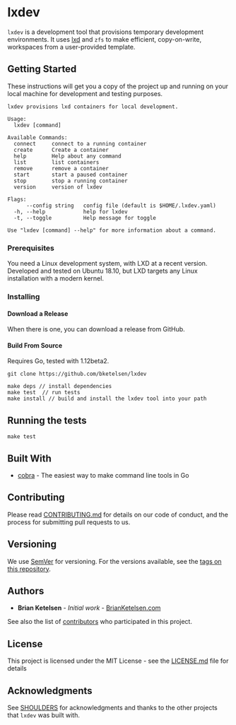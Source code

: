 # lxdev

`lxdev` is a development tool that provisions temporary development environments.  It uses [lxd](https://linuxcontainers.org) and `zfs` to make efficient, copy-on-write, workspaces from a user-provided template.


## Getting Started

These instructions will get you a copy of the project up and running on your local machine for development and testing purposes.

```
lxdev provisions lxd containers for local development.

Usage:
  lxdev [command]

Available Commands:
  connect     connect to a running container
  create      Create a container
  help        Help about any command
  list        list containers
  remove      remove a container
  start       start a paused container
  stop        stop a running container
  version     version of lxdev

Flags:
      --config string   config file (default is $HOME/.lxdev.yaml)
  -h, --help            help for lxdev
  -t, --toggle          Help message for toggle

Use "lxdev [command] --help" for more information about a command.
```

### Prerequisites

You need a Linux development system, with LXD at a recent version.  Developed and tested on Ubuntu 18.10, but LXD targets any Linux installation with a modern kernel.


### Installing

#### Download a Release

When there is one, you can download a release from GitHub.

#### Build From Source

Requires Go, tested with 1.12beta2.
```
git clone https://github.com/bketelsen/lxdev

make deps // install dependencies
make test  // run tests
make install // build and install the lxdev tool into your path
```

## Running the tests

```
make test
```

## Built With

* [cobra](http://github.com/spf13/cobra/) - The easiest way to make command line tools in Go

## Contributing

Please read [CONTRIBUTING.md](https://gist.github.com/PurpleBooth/b24679402957c63ec426) for details on our code of conduct, and the process for submitting pull requests to us.

## Versioning

We use [SemVer](http://semver.org/) for versioning. For the versions available, see the [tags on this repository](https://github.com/bketelsen/lxdev/tags).

## Authors

* **Brian Ketelsen** - *Initial work* - [BrianKetelsen.com](https://brianketelsen.com)

See also the list of [contributors](https://github.com/bketelsen/lxdev/contributors) who participated in this project.

## License

This project is licensed under the MIT License - see the [LICENSE.md](LICENSE.md) file for details

## Acknowledgments

See [SHOULDERS](SHOULDERS.md) for acknowledgments and thanks to the other projects that `lxdev` was built with.

